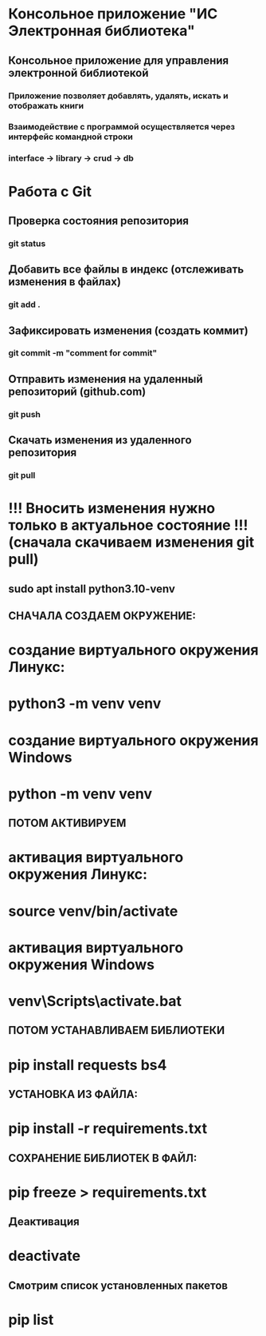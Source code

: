 # Консольное приложение "ИС Электронная библиотека"
## Консольное приложение для управления электронной библиотекой
### Приложение позволяет добавлять, удалять, искать и отображать книги
### Взаимодействие с программой осуществляется через интерфейс командной строки

### interface -> library -> crud -> db




# Работа с Git

## Проверка состояния репозитория
### git status

## Добавить все файлы в индекс (отслеживать изменения в файлах)
### git add .

## Зафиксировать изменения (создать коммит)
### git commit -m "comment for commit"

## Отправить изменения на удаленный репозиторий (github.com)
### git push

## Скачать изменения из удаленного репозитория
### git pull

# !!! Вносить изменения нужно только в актуальное состояние !!! (сначала скачиваем изменения git pull)


## sudo apt install python3.10-venv


## СНАЧАЛА СОЗДАЕМ ОКРУЖЕНИЕ:
# создание виртуального окружения Линукс:
# python3 -m venv venv

# создание виртуального окружения Windows
# python -m venv venv

## ПОТОМ АКТИВИРУЕМ
# активация виртуального окружения Линукс:
# source venv/bin/activate

# активация виртуального окружения Windows
# venv\Scripts\activate.bat

## ПОТОМ УСТАНАВЛИВАЕМ БИБЛИОТЕКИ
# pip install requests bs4

## УСТАНОВКА ИЗ ФАЙЛА:
# pip install -r requirements.txt

## СОХРАНЕНИЕ БИБЛИОТЕК В ФАЙЛ:
# pip freeze > requirements.txt

## Деактивация
# deactivate

## Смотрим список установленных пакетов
# pip list
